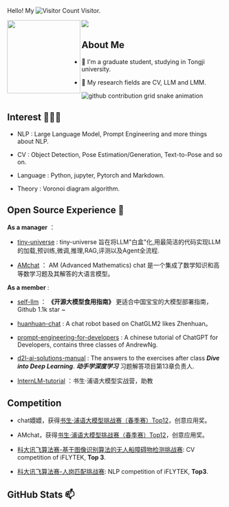 Hello! My ![Visitor Count](https://profile-counter.glitch.me/Hongru0306/count.svg) Visitor.

<div>
  <img height="170" align="left" src="https://github-readme-stats.vercel.app/api?username=Hongru0306&show_icons=true&theme=light" />
  <img src="https://github-readme-stats.vercel.app/api/top-langs/?username=Hongru0306&hide_langs_below=1&theme=default&line_height=27&layout=compact" />
</div>

## About Me  
- 🌱 I'm a graduate student, studying in Tongji university.

- 💬 My research fields are CV, LLM and LMM.

<picture>
  <source media="(prefers-color-scheme: dark)" srcset="https://raw.githubusercontent.com/Hongru0306/Hongru0306/output/github-contribution-grid-snake-dark.svg">
  <source media="(prefers-color-scheme: light)" srcset="https://raw.githubusercontent.com/Hongru0306/Hongru0306/output/github-contribution-grid-snake.svg">
  <img alt="github contribution grid snake animation" src="https://raw.githubusercontent.com/Hongru0306/Hongru0306/output/github-contribution-grid-snake.svg">
</picture>

## Interest 👨🏽‍💻
- NLP : Large Language Model, Prompt Engineering and more things about NLP.

- CV : Object Detection, Pose Estimation/Generation, Text-to-Pose and so on.

- Language : Python, jupyter, Pytorch and Markdown.

- Theory : Voronoi diagram algorithm.

## Open Source Experience 👯

**As a manager** ：

- [tiny-universe](https://github.com/datawhalechina/DOPMC/issues/226) : tiny-universe 旨在将LLM"白盒"化,用最简洁的代码实现LLM的加载,预训练,微调,推理,RAG,评测以及Agent全流程.

- [AMchat](https://github.com/AXYZdong/AMchat.git) ： AM (Advanced Mathematics) chat 是一个集成了数学知识和高等数学习题及其解答的大语言模型。

**As a member** :

- [self-llm](https://github.com/datawhalechina/self-llm.git) ： **《开源大模型食用指南》** 更适合中国宝宝的大模型部署指南，Github 1.1k star ~

- [huanhuan-chat](https://github.com/KMnO4-zx/huanhuan-chat.git) : A chat robot based on ChatGLM2 likes Zhenhuan。

- [prompt-engineering-for-developers](https://github.com/datawhalechina/prompt-engineering-for-developers.git) : A chinese tutorial of ChatGPT for Developers, contains three classes of AndrewNg.

- [d2l-ai-solutions-manual](https://github.com/datawhalechina/d2l-ai-solutions-manual.git) : The answers to the exercises after class _**Dive into Deep Learning**_. ***动手学深度学习*** 习题解答项目第13章负责人.

- [InternLM-tutorial](https://github.com/InternLM/tutorial.git) ：书生·浦语大模型实战营，助教

## Competition

- chat嬛嬛，获得[书生·浦语大模型挑战赛（春季赛）Top12](https://mp.weixin.qq.com/s/8Xh232cWplgg3qdfMdD0YQ)，创意应用奖。

- AMchat，获得[书生·浦语大模型挑战赛（春季赛）Top12](https://mp.weixin.qq.com/s/8Xh232cWplgg3qdfMdD0YQ)，创意应用奖。

- [科大讯飞算法赛-基于图像识别算法的无人船障碍物检测挑战赛](https://challenge.xfyun.cn/topic/info?type=unmanned-ship-obstacle): CV competition of iFLYTEK, **Top 3**.

- [科大讯飞算法赛-人岗匹配挑战赛](http://challenge.xfyun.cn/topic/info?type=person-post-matching-2023): NLP competition of iFLYTEK, **Top3**.


## GitHub Stats 📫


